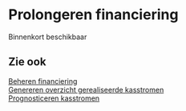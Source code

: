 # Prolongeren financiering

Binnenkort beschikbaar

## Zie ook

[Beheren financiering](../beheren-financiering/)  
[Genereren overzicht gerealiseerde kasstromen](../genereren-overzicht-gerealiseerde-kasstromen/)  
[Prognosticeren kasstromen](../prognosticeren-kasstromen/)
